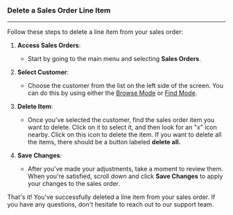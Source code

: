 ### Delete a Sales Order Line Item
___________________________________
Follow these steps to delete a line item from your sales order:

1. **Access Sales Orders**:
    
    - Start by going to the main menu and selecting **Sales Orders**.
2. **Select Customer**:
    
    - Choose the customer from the list on the left side of the screen. You can do this by using either the [Browse Mode](https://github.com/Fx-Professional-Services/HorizonDocs/blob/main/Horizon%20User%20Guide/Searching%20on%20Horizon/Browse%20Mode.md) or [Find Mode](https://github.com/Fx-Professional-Services/HorizonDocs/blob/main/Horizon%20User%20Guide/Searching%20on%20Horizon/Find%20Mode.md).
3. **Delete Item**:
    
    - Once you've selected the customer, find the sales order item you want to delete. Click on it to select it, and then look for an "x" icon nearby. Click on this icon to delete the item. If you want to delete all the items, there should be a button labeled **delete all.**
4. **Save Changes**:
    
    - After you've made your adjustments, take a moment to review them. When you're satisfied, scroll down and click **Save Changes** to apply your changes to the sales order.

That's it! You've successfully deleted a line item from your sales order. If you have any questions, don't hesitate to reach out to our support team. 